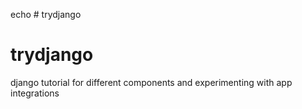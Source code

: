 echo # trydjango
# trydjango

django tutorial for different components and experimenting with app integrations
